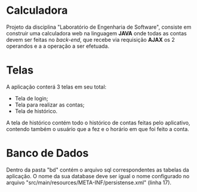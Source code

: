 
# Calculadora

Projeto da disciplina "Laboratório de Engenharia de Software", consiste em construir uma calculadora web na linguagem **JAVA** onde todas as contas devem ser feitas no *back-end*, que recebe via requisição **AJAX** os 2 operandos e a a operação a ser efetuada.

# Telas

A aplicação conterá 3 telas em seu total:

 - Tela de login;
 - Tela para realizar as contas;
 - Tela de histórico.

A tela de histórico contém todo o histórico de contas feitas pelo aplicativo, contendo também o usuário que a fez e o horário em que foi feito a conta.

# Banco de Dados

Dentro da pasta "bd" contém o arquivo sql correspondentes as tabelas da aplicação.
O nome da sua database deve ser igual o nome configurado no arquivo "src/main/resources/META-INF/persistense.xml" (linha 17).